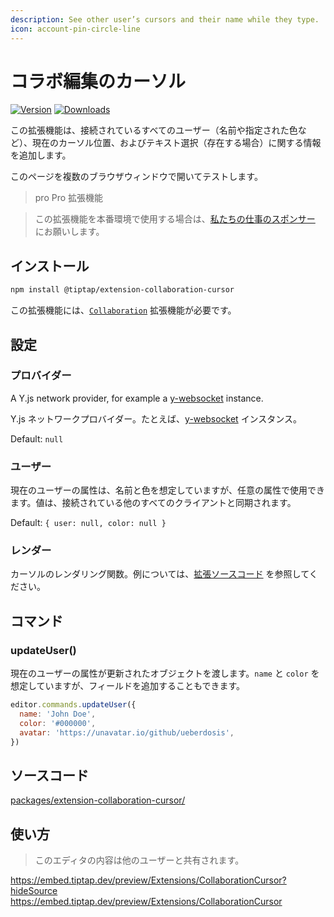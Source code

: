 ```yaml
---
description: See other user’s cursors and their name while they type.
icon: account-pin-circle-line
---
```


# コラボ編集のカーソル

[![Version](https://img.shields.io/npm/v/@tiptap/extension-collaboration-cursor.svg?label=version)](https://www.npmjs.com/package/@tiptap/extension-collaboration-cursor)
[![Downloads](https://img.shields.io/npm/dm/@tiptap/extension-collaboration-cursor.svg)](https://npmcharts.com/compare/@tiptap/extension-collaboration-cursor?minimal=true)

<!-- This extension adds information about all connected users (like their name and a specified color), their current cursor position and their text selection (if there’s one). -->

<!-- Open this page in multiple browser windows to test it. -->

この拡張機能は、接続されているすべてのユーザー（名前や指定された色など）、現在のカーソル位置、およびテキスト選択（存在する場合）に関する情報を追加します。

このページを複数のブラウザウィンドウで開いてテストします。

<!-- :::pro Pro Extension
We kindly ask you to [sponsor our work](/sponsor) when using this extension in production.
::: -->

> pro Pro 拡張機能

> この拡張機能を本番環境で使用する場合は、[私たちの仕事のスポンサー](/sponsor) にお願いします。

## インストール

```bash
npm install @tiptap/extension-collaboration-cursor
```

<!-- This extension requires the [`Collaboration`](/api/extensions/collaboration) extension. -->

この拡張機能には、[`Collaboration`](/api/extensions/collaboration) 拡張機能が必要です。

## 設定

### プロバイダー

A Y.js network provider, for example a [y-websocket](https://github.com/yjs/y-websocket) instance.

Y.js ネットワークプロバイダー。たとえば、[y-websocket](https://github.com/yjs/y-websocket) インスタンス。

Default: `null`

### ユーザー

<!-- Attributes of the current user, assumes to have a name and a color, but can be used with any attribute. The values are synced with all other connected clients. -->

現在のユーザーの属性は、名前と色を想定していますが、任意の属性で使用できます。値は、接続されている他のすべてのクライアントと同期されます。

Default: `{ user: null, color: null }`

### レンダー

<!-- A render function for the cursor, look at [the extension source code](https://github.com/ueberdosis/tiptap/blob/main/packages/extension-collaboration-cursor/) for an example. -->

カーソルのレンダリング関数。例については、[拡張ソースコード](https://github.com/ueberdosis/tiptap/blob/main/packages/extension-collaboration-cursor/) を参照してください。

## コマンド

### updateUser()

<!-- Pass an object with updated attributes of the current user. It expects a `name` and a `color`, but you can add additional fields, too. -->

現在のユーザーの属性が更新されたオブジェクトを渡します。`name` と `color` を想定していますが、フィールドを追加することもできます。

```js
editor.commands.updateUser({
  name: 'John Doe',
  color: '#000000',
  avatar: 'https://unavatar.io/github/ueberdosis',
})
```

## ソースコード

[packages/extension-collaboration-cursor/](https://github.com/ueberdosis/tiptap/blob/main/packages/extension-collaboration-cursor/)

## 使い方

<!-- :::warning Public
The content of this editor is shared with other users.
::: -->

> このエディタの内容は他のユーザーと共有されます。

https://embed.tiptap.dev/preview/Extensions/CollaborationCursor?hideSource
https://embed.tiptap.dev/preview/Extensions/CollaborationCursor
